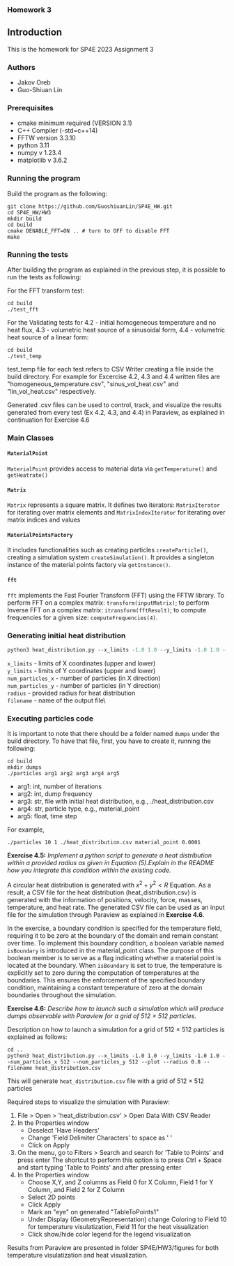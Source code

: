 ### Homework 3
## Introduction 
This is the homework for SP4E 2023 Assignment 3

### Authors
- Jakov Oreb
- Guo-Shiuan Lin
 
### Prerequisites
- cmake minimum required (VERSION 3.1)
- C++ Compiler (-std=c++14)
- FFTW version 3.3.10
- python 3.11
- numpy v 1.23.4
- matplotlib v 3.6.2
  
### Running the program
Build the program as the following: 
```
git clone https://github.com/GuoshiuanLin/SP4E_HW.git
cd SP4E_HW/HW3
mkdir build
cd build 
cmake DENABLE_FFT=ON .. # turn to OFF to disable FFT
make
```

### Running the tests
After building the program as explained in the previous step, it is possible to run the tests as following:

For the FFT transform test:
```
cd build
./test_fft
```
For the Validating tests for 
4.2 - initial homogeneous temperature and no heat flux,
4.3 - volumetric heat source of a sinusoidal form,
4.4 - volumetric heat source of a linear form:
```
cd build
./test_temp
```

test_temp file for each test refers to CSV Writer creating a file inside the build directory. 
For example for Excercise 4.2, 4.3 and 4.4 written files are "homogeneous_temperature.csv", "sinus_vol_heat.csv" and "lin_vol_heat.csv" respectively.

Generated .csv files can be used to control, track, and visualize the results generated from every test (Ex 4.2, 4.3, and 4.4) in Paraview, as explained in continuation for Exercise 4.6 

### Main Classes
#### `MaterialPoint`
`MaterialPoint` provides access to material data via `getTemperature()` and `getHeatrate()`
#### `Matrix`
`Matrix` represents a square matrix.  It defines two iterators: `MatrixIterator` for iterating over matrix elements and `MatrixIndexIterator` for iterating over matrix indices and values 
#### `MaterialPointsFactory`
It includes functionalities such as creating particles `createParticle()`, creating a simulation system `createSimulation()`. It provides a singleton instance of the material points factory via `getInstance()`.
#### `fft`
`fft` implements the Fast Fourier Transform (FFT) using the FFTW library. To perform FFT on a complex matrix: `transform(inputMatrix)`; to perform Inverse FFT on a complex matrix: `itransform(fftResult)`; to compute frequencies for a given size: `computeFrequencies(4)`. 

### Generating initial heat distribution

```python
python3 heat_distribution.py --x_limits -1.0 1.0 --y_limits -1.0 1.0 --num_particles_x 10 --num_particles_y 10 --plot --radius 0.8 --filename heat_distribution.csv
```

```x_limits```          - limits of X coordinates (upper and lower)\
```y_limits```          - limits of Y coordinates (upper and lower)\
```num_particles_x```   - number of particles (in X direction)\
```num_particles_y```   - number of particles (in Y direction)\
```radius```            - provided radius for heat distribution\
```filename```          - name of the output file\

### Executing particles code
It is important to note that there should be a folder named ```dumps``` under the build directory. To have that file, first, you have to create it, running the following:

```
cd build
mkdir dumps
./particles arg1 arg2 arg3 arg4 arg5
```
- arg1: int, number of iterations
- arg2: int, dump frequency
- arg3: str, file with initial heat distribution, e.g., ./heat_distribution.csv
- arg4: str, particle type, e.g., material_point
- arg5: float, time step

For example,
```
./particles 10 1 ./heat_distribution.csv material_point 0.0001
```

**Exercise 4.5:** 
_Implement a python script to generate a heat distribution within a provided radius as given in Equation (5).Explain in the README how you integrate this condition within the existing code._

A circular heat distribution is generated with $`x^2 + y^2 < R`$ Equation. As a result, a CSV file for the heat distribution (heat_distribution.csv) is generated with the information of positions, velocity, force, masses, temperature, and heat rate. The generated CSV file can be used as an input file for the simulation through Paraview as explained in **Exercise 4.6**. 


In the exercise, a boundary condition is specified for the temperature field, requiring it to be zero at the boundary of the domain and remain constant over time. To implement this boundary condition, a boolean variable named ```isBoundary``` is introduced in the material_point class. The purpose of this boolean member is to serve as a flag indicating whether a material point is located at the boundary. When ```isBoundary``` is set to true, the temperature is explicitly set to zero during the computation of temperatures at the boundaries. This ensures the enforcement of the specified boundary condition, maintaining a constant temperature of zero at the domain boundaries throughout the simulation.

**Exercise 4.6:** 
_Describe how to launch such a simulation which will produce dumps observable with Paraview for a grid of 512 × 512 particles._

Description on how to launch a simulation for a grid of 512 × 512 particles is explained as follows:

```
cd ..
python3 heat_distribution.py --x_limits -1.0 1.0 --y_limits -1.0 1.0 --num_particles_x 512 --num_particles_y 512 --plot --radius 0.8 --filename heat_distribution.csv
```
This will generate `heat_distribution.csv` file with a grid of 512 × 512 particles

Required steps to visualize the simulation with Paraview:
1. File > Open > 'heat_distribution.csv' > Open Data With CSV Reader
2. In the Properties window
    - Deselect 'Have Headers'
    - Change 'Field Delimiter Characters' to space as ' '
    - Click on Apply
3. On the menu, go to Filters > Search and search for 'Table to Points' and press enter
    The shortcut to perform this option is to press Ctrl + Space and start typing 'Table to Points' and after pressing enter
4. In the Properties window 
    - Choose X,Y, and Z columns as Field 0 for X Column, Field 1 for Y Column, and Field 2 for Z Column
    - Select 2D points
    - Click Apply
    - Mark an "eye" on generated "TableToPoints1"
    - Under Display (GeometryRepresentation) change Coloring to Field 10 for temperature visulatization, Field 11 for the heat visualization
    - Click show/hide color legend for the legend visualization 

Results from Paraview are presented in folder SP4E/HW3/figures for both temperature visulatization and heat visualization.

